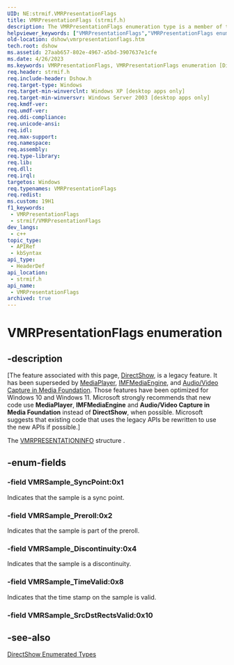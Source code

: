 ```yaml
---
UID: NE:strmif.VMRPresentationFlags
title: VMRPresentationFlags (strmif.h)
description: The VMRPresentationFlags enumeration type is a member of the VMRPRESENTATIONINFO structure .
helpviewer_keywords: ["VMRPresentationFlags","VMRPresentationFlags enumeration [DirectShow]","VMRPresentationFlagsEnumeration","VMRSample_Discontinuity","VMRSample_Preroll","VMRSample_SyncPoint","VMRSample_TimeValid","dshow.vmrpresentationflags","strmif/VMRPresentationFlags","strmif/VMRSample_Discontinuity","strmif/VMRSample_Preroll","strmif/VMRSample_SyncPoint","strmif/VMRSample_TimeValid"]
old-location: dshow\vmrpresentationflags.htm
tech.root: dshow
ms.assetid: 27aab657-802e-4967-a5bd-3907637e1cfe
ms.date: 4/26/2023
ms.keywords: VMRPresentationFlags, VMRPresentationFlags enumeration [DirectShow], VMRPresentationFlagsEnumeration, VMRSample_Discontinuity, VMRSample_Preroll, VMRSample_SyncPoint, VMRSample_TimeValid, dshow.vmrpresentationflags, strmif/VMRPresentationFlags, strmif/VMRSample_Discontinuity, strmif/VMRSample_Preroll, strmif/VMRSample_SyncPoint, strmif/VMRSample_TimeValid
req.header: strmif.h
req.include-header: Dshow.h
req.target-type: Windows
req.target-min-winverclnt: Windows XP [desktop apps only]
req.target-min-winversvr: Windows Server 2003 [desktop apps only]
req.kmdf-ver: 
req.umdf-ver: 
req.ddi-compliance: 
req.unicode-ansi: 
req.idl: 
req.max-support: 
req.namespace: 
req.assembly: 
req.type-library: 
req.lib: 
req.dll: 
req.irql: 
targetos: Windows
req.typenames: VMRPresentationFlags
req.redist: 
ms.custom: 19H1
f1_keywords:
 - VMRPresentationFlags
 - strmif/VMRPresentationFlags
dev_langs:
 - c++
topic_type:
 - APIRef
 - kbSyntax
api_type:
 - HeaderDef
api_location:
 - strmif.h
api_name:
 - VMRPresentationFlags
archived: true
---
```


# VMRPresentationFlags enumeration


## -description

\[The feature associated with this page, [DirectShow](/windows/win32/directshow/directshow), is a legacy feature. It has been superseded by [MediaPlayer](/uwp/api/Windows.Media.Playback.MediaPlayer), [IMFMediaEngine](/windows/win32/api/mfmediaengine/nn-mfmediaengine-imfmediaengine), and [Audio/Video Capture in Media Foundation](/windows/win32/medfound/audio-video-capture-in-media-foundation). Those features have been optimized for Windows 10 and Windows 11. Microsoft strongly recommends that new code use **MediaPlayer**, **IMFMediaEngine** and **Audio/Video Capture in Media Foundation** instead of **DirectShow**, when possible. Microsoft suggests that existing code that uses the legacy APIs be rewritten to use the new APIs if possible.\]

The [VMRPRESENTATIONINFO](/windows/desktop/api/strmif/ns-strmif-vmrpresentationinfo) structure .

## -enum-fields

### -field VMRSample_SyncPoint:0x1

Indicates that the sample is a sync point.

### -field VMRSample_Preroll:0x2

Indicates that the sample is part of the preroll.

### -field VMRSample_Discontinuity:0x4

Indicates that the sample is a discontinuity.

### -field VMRSample_TimeValid:0x8

Indicates that the time stamp on the sample is valid.

### -field VMRSample_SrcDstRectsValid:0x10

## -see-also

<a href="/windows/desktop/DirectShow/directshow-enumerated-types">DirectShow Enumerated Types</a>

